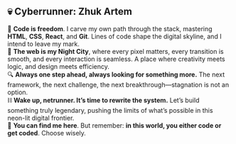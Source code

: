 ## 💀 Cyberrunner: Zhuk Artem  

💾 __Code is freedom__. I carve my own path through the stack, mastering __HTML__, __CSS__, __React__, and __Git__. Lines of code shape the digital skyline, and I intend to leave my mark.    
🌆 __The web is my Night City__, where every pixel matters, every transition is smooth, and every interaction is seamless. A place where creativity meets logic, and design meets efficiency.    
🔍 __Always one step ahead, always looking for something more.__ The next framework, the next challenge, the next breakthrough—stagnation is not an option.      
⛓ __Wake up, netrunner. It’s time to rewrite the system.__ Let’s build something truly legendary, pushing the limits of what’s possible in this neon-lit digital frontier.     
📡 __You can find me here__. But remember: __in this world, you either code or get coded__. Choose wisely.      
